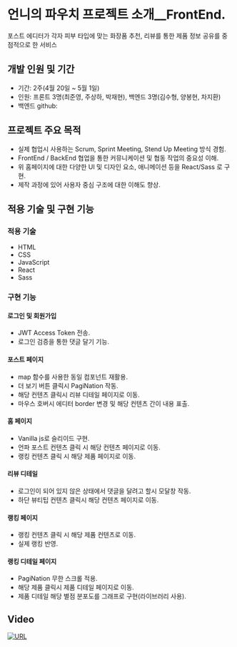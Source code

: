 # 언니의 파우치 프로젝트 소개__FrontEnd.
포스트 에디터가 각자 피부 타입에 맞는 화장품 추천, 리뷰를 통한 제품 정보 공유를 중점적으로 한 서비스

## 개발 인원 및 기간
- 기간: 2주(4월 20일 ~ 5월 1일)
- 인원: 프론트 3명(최준영, 주상하, 박재현), 백엔드 3명(김수형, 양봉현, 차지환)
- 백엔드 github: 

## 프로젝트 주요 목적
- 실제 협업시 사용하는 Scrum, Sprint Meeting, Stend Up Meeting 방식 경험.
- FrontEnd / BackEnd 협업을 통한 커뮤니케이션 및 협동 작업의 중요성 이해.
- 위 홈페이지에 대한 다양한 UI 및 디자인 요소, 애니메이션 등을 React/Sass 로 구현.
- 제작 과정에 있어 사용자 중심 구조에 대한 이해도 향상.

## 적용 기술 및 구현 기능

### 적용 기술
- HTML
- CSS
- JavaScript
- React
- Sass

### 구현 기능

#### 로그인 및 회원가입

- JWT Access Token 전송.
- 로그인 검증을 통한 댓글 달기 기능.

#### 포스트 페이지

- map 함수를 사용한 동일 컴포넌트 재활용.
- 더 보기 버튼 클릭시 PagiNation 작동.
- 해당 컨텐츠 클릭시 리뷰 디테일 페이지로 이동.
- 마우스 호버시 에디터 border 변경 및 해당 컨텐츠 간이 내용 표출.

#### 홈 페이지

- Vanilla js로 슬리이드 구현.
- 언파 포스트 컨텐츠 클릭 시 해당 컨텐츠 페이지로 이동.
- 랭킹 컨텐츠 클릭 시 해당 제품 페이지로 이동.

#### 리뷰 디테일

- 로그인이 되어 있지 않은 상태에서 댓글을 달려고 할시 모달창 작동.
- 하단 뷰티팁 컨텐츠 클릭시 해당 컨텐츠 페이지로 이동.

#### 랭킹 페이지

- 랭킹 컨텐츠 클릭 시 해당 제품 컨텐츠로 이동.
- 실제 랭킹 반영.

#### 랭킹 디테일 페이지

- PagiNation 무한 스크롤 적용.
- 해당 제품 클릭시 제품 디테일 페이지로 이동.
- 제품 디테일 해당 별점 분포도를 그래프로 구현(라이브러리 사용).


## Video

[![URL](https://user-images.githubusercontent.com/60928021/82725804-8ab43d80-9d1a-11ea-8449-eb7de37073b2.png)](https://youtu.be/lJ7GSCtig0w)
